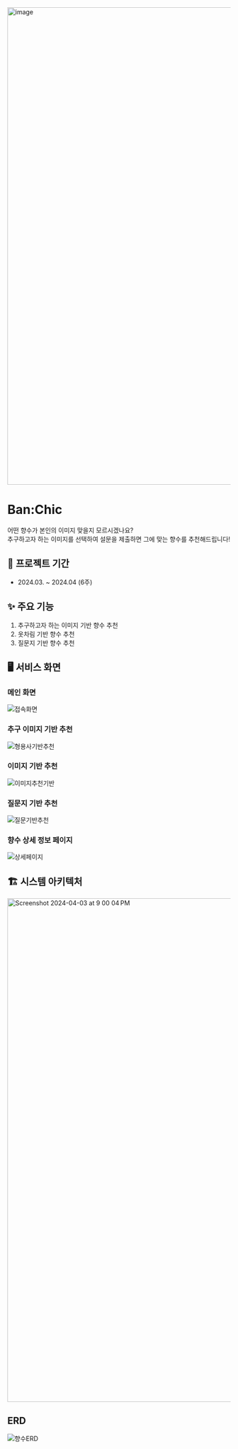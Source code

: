 <img width="1076" alt="image" src="https://github.com/NavyHubb/codetree-TILs/assets/101810007/e4de04e1-35ae-4b64-ac46-20e8e9a79b8c">

# Ban:Chic
어떤 향수가 본인의 이미지 맞을지 모르시겠나요?  
추구하고자 하는 이미지를 선택하여 설문을 제출하면 그에 맞는 향수를 추천해드립니다!

## 📆 프로젝트 기간
- 2024.03. ~ 2024.04 (6주)

## ✨️️ 주요 기능
1. 추구하고자 하는 이미지 기반 향수 추천
2. 옷차림 기반 향수 추천
3. 질문지 기반 향수 추천

## 🖥️ 서비스 화면
### 메인 화면
![접속화면](https://github.com/NavyHubb/codetree-TILs/assets/101810007/613c9586-d525-424b-8448-bcd0bf442e71)

### 추구 이미지 기반 추천
![형용사기반추천](https://github.com/NavyHubb/codetree-TILs/assets/101810007/98803239-fef6-4ed0-98fe-abbae532883a)

### 이미지 기반 추천
![이미지추천기반](https://github.com/NavyHubb/codetree-TILs/assets/101810007/a0ae086b-7d01-4507-a36f-7a36a86e18e1)

### 질문지 기반 추천
![질문기반추천](https://github.com/NavyHubb/codetree-TILs/assets/101810007/0a1bc60a-46fc-4d47-88e9-336a6fc8cc86)

### 향수 상세 정보 페이지
![상세페이지](https://github.com/NavyHubb/codetree-TILs/assets/101810007/63ef5b70-ec50-49a4-bd2e-ce274427d670)

## 🏗 시스템 아키텍처
<img width="1135" alt="Screenshot 2024-04-03 at 9 00 04 PM" src="https://github.com/NavyHubb/codetree-TILs/assets/101810007/54892690-650f-44f5-bb19-ba7f266998b2">

## ERD
![향수ERD](https://github.com/NavyHubb/codetree-TILs/assets/101810007/7591af05-262d-44ab-8a04-20d77d6d9a12)